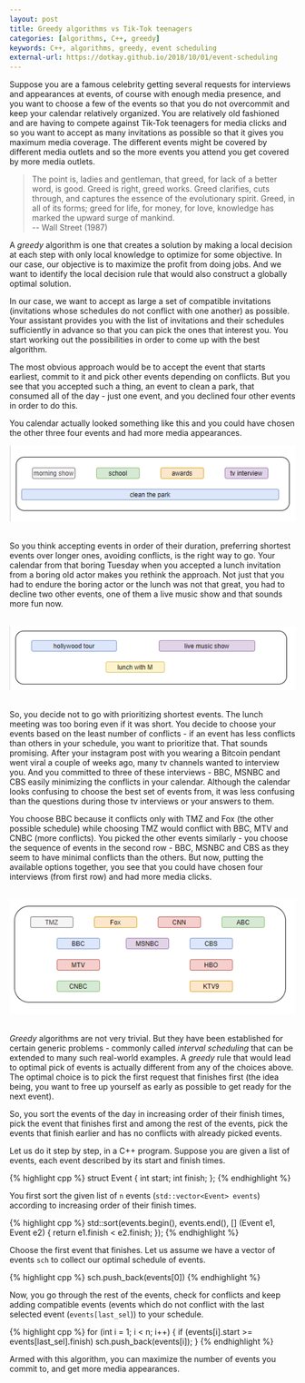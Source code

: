 ```yaml
---
layout: post
title: Greedy algorithms vs Tik-Tok teenagers
categories: [algorithms, C++, greedy]
keywords: C++, algorithms, greedy, event scheduling
external-url: https://dotkay.github.io/2018/10/01/event-scheduling
---
```


Suppose you are a famous celebrity getting several requests for interviews and appearances at events, of course with enough media presence, and you want to choose a few of the events so that you do not overcommit and keep your calendar relatively organized. You are relatively old fashioned and are having to compete against Tik-Tok teenagers for media clicks and so you want to accept as many invitations as possible so that it gives you maximum media coverage. The different events might be covered by different media outlets and so the more events you attend you get covered by more media outlets.

> The point is, ladies and gentleman, that greed, for lack of a better word, is good. Greed is right, greed works. Greed clarifies, cuts through, and captures the essence of the evolutionary spirit. Greed, in all of its forms; greed for life, for money, for love, knowledge has marked the upward surge of mankind. <br> -- Wall Street (1987)

A _greedy_ algorithm is one that creates a solution by making a local decision at each step with only local knowledge to optimize for some objective. In our case, our objective is to maximize the profit from doing jobs. And we want to identify the local decision rule that would also construct a globally optimal solution.

In our case, we want to accept as large a set of compatible invitations (invitations whose schedules do not conflict with one another) as possible. Your assistant provides you with the list of invitations and their schedules sufficiently in advance so that you can pick the ones that interest you. You start working out the possibilities in order to come up with the best algorithm.

The most obvious approach would be to accept the event that starts earliest, commit to it and pick other events depending on conflicts. But you see that you accepted such a thing, an event to clean a park, that consumed all of the day - just one event, and you declined four other events in order to do this.

You calendar actually looked something like this and you could have chosen the other three four events and had more media appearances.
<br>
<div class="img_container">
<center><img src="https://raw.githubusercontent.com/dotkay/tmp/main/algo_illustrations/cleaning_the_park.PNG"></center>
</div>
<br>

So you think accepting events in order of their duration, preferring shortest events over longer ones, avoiding conflicts, is the right way to go. Your calendar from that boring Tuesday when you accepted a lunch invitation from a boring old actor makes you rethink the approach. Not just that you had to endure the boring actor or the lunch was not that great, you had to decline two other events, one of them a live music show and that sounds more fun now.

<br>
<div class="img_container">
<center><img src="https://raw.githubusercontent.com/dotkay/tmp/main/algo_illustrations/boring_lunch.PNG"></center>
</div>
<br>

So, you decide not to go with prioritizing shortest events. The lunch meeting was too boring even if it was short. You decide to choose your events based on the least number of conflicts - if an event has less conflicts than others in your schedule, you want to prioritize that. That sounds promising. After your instagram post with you wearing a Bitcoin pendant went viral a couple of weeks ago, many tv channels wanted to interview you. And you committed to three of these interviews - BBC, MSNBC and CBS easily minimizing the conflicts in your calendar. Although the calendar looks confusing to choose the best set of events from, it was less confusing than the questions during those tv interviews or your answers to them.

You choose BBC because it conflicts only with TMZ and Fox (the other possible schedule) while choosing TMZ would conflict with BBC, MTV and CNBC (more conflicts). You picked the other events similarly - you choose the sequence of events in the second row - BBC, MSNBC and CBS as they seem to have minimal conflicts than the others. But now, putting the available options together, you see that you could have chosen four interviews (from first row) and had more media clicks.

<br>
<div class="img_container">
<center><img src="https://raw.githubusercontent.com/dotkay/tmp/main/algo_illustrations/tv_interviews.PNG"></center>
</div>
<br>

_Greedy_ algorithms are not very trivial. But they have been established for certain generic problems - commonly called _interval scheduling_ that can be extended to many such real-world examples. A _greedy_ rule that would lead to optimal pick of events is actually different from any of the choices above. The optimal choice is to pick the first request that finishes first (the idea being, you want to free up yourself as early as possible to get ready for the next event). 

So, you sort the events of the day in increasing order of their finish times, pick the event that finishes first and among the rest of the events, pick the events that finish earlier and has no conflicts with already picked events.

Let us do it step by step, in a C++ program. Suppose you are given a list of events, each event described by its start and finish times.

{% highlight cpp %}
struct Event
{
  int start;
  int finish;
};
{% endhighlight %}

You first sort the given list of `n` events (`std::vector<Event> events`) according to increasing order of their finish times.

{% highlight cpp %}
std::sort(events.begin(), events.end(),
            [] (Event e1, Event e2) { return e1.finish < e2.finish; });
{% endhighlight %}

Choose the first event that finishes. Let us assume we have a vector of events `sch` to collect our optimal schedule of events.


{% highlight cpp %}
sch.push_back(events[0])
{% endhighlight %}

Now, you go through the rest of the events, check for conflicts and keep adding compatible events (events which do not conflict with the last selected event (`events[last_sel`)) to your schedule.

{% highlight cpp %}
for (int i = 1; i < n; i++)
  {
    if (events[i].start >= events[last_sel].finish)
      sch.push_back(events[i]);
  }
{% endhighlight %}

Armed with this algorithm, you can maximize the number of events you commit to, and get more media appearances.
